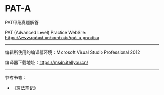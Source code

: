 # PAT-A
PAT甲级真题解答

PAT (Advanced Level) Practice WebSite: https://www.patest.cn/contests/pat-a-practise

---

编辑所使用的编译器环境：Microsoft Visual Studio Professional 2012

编译器下载地址：https://msdn.itellyou.cn/

---

参考书籍：
- 《算法笔记》
